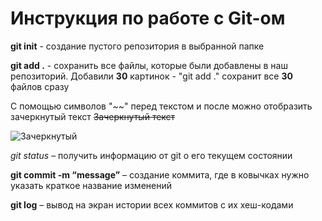 # Инструкция по работе с Git-ом

**git init** - создание пустого репозитория в выбранной папке

**git add .** - сохранить все файлы, которые были добавлены в наш репозиторий. Добавили **30** картинок - "git add ." сохранит все **30** файлов сразу

С помощью символов "~~" перед текстом и после можно отобразить зачеркнутый текст
~~Зачеркнутый текст~~

![Зачеркнутый](https://snipp.ru/uploads/view/23a0721a50ee0700be93d059102dfd79.png)

*git status* – получить информацию от git о его текущем состоянии

**git commit -m “message”** – создание коммита, где в ковычках нужно указать краткое название изменений

**git log** – вывод на экран истории всех коммитов с их хеш-кодами